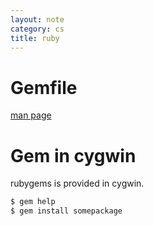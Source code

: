 ```yaml
---
layout: note
category: cs
title: ruby
---
```


Gemfile
=======
[man page](http://bundler.io/man/gemfile.5.html)

Gem in cygwin
=============

rubygems is provided in cygwin.

~~~bash
$ gem help
$ gem install somepackage
~~~
